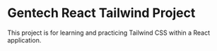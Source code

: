 # Gentech React Tailwind Project

This project is for learning and practicing Tailwind CSS within a React application.